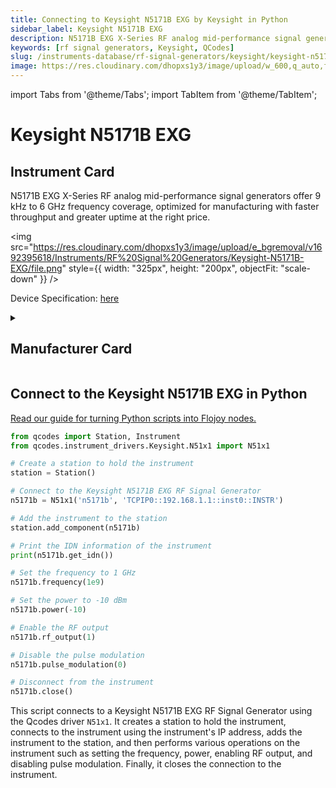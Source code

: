 ```yaml
---
title: Connecting to Keysight N5171B EXG by Keysight in Python
sidebar_label: Keysight N5171B EXG
description: N5171B EXG X-Series RF analog mid-performance signal generators offer 9 kHz to 6 GHz frequency coverage, optimized for manufacturing with faster throughput and greater uptime at the right price.
keywords: [rf signal generators, Keysight, QCodes]
slug: /instruments-database/rf-signal-generators/keysight/keysight-n5171b-exg
image: https://res.cloudinary.com/dhopxs1y3/image/upload/w_600,q_auto,f_auto/e_bgremoval/v1692395618/Instruments/RF%20Signal%20Generators/Keysight-N5171B-EXG/file.jpg
---
```


import Tabs from '@theme/Tabs';
import TabItem from '@theme/TabItem';

# Keysight N5171B EXG

## Instrument Card

<div className="flex">

<div>

N5171B EXG X-Series RF analog mid-performance signal generators offer 9 kHz to 6 GHz frequency coverage, optimized for manufacturing with faster throughput and greater uptime at the right price.

</div>

<img src="https://res.cloudinary.com/dhopxs1y3/image/upload/e_bgremoval/v1692395618/Instruments/RF%20Signal%20Generators/Keysight-N5171B-EXG/file.png" style={{ width: "325px", height: "200px", objectFit: "scale-down" }} />

</div>

<div className="flex text-center">

<p>Device Specification: <a target="\_blank" href="https://www.keysight.com/us/en/assets/7018-03381/data-sheets/5991-0039.pdf">here</a></p>

</div>

<details style={{ marginTop: "15px"}}>
<summary><h2>Manufacturer Card</h2></summary>

<img src="https://res.cloudinary.com/dhopxs1y3/image/upload/v1692125973/Instruments/Vendor%20Logos/Keysight.png" style={{ width: "100%", height: "170px",objectFit: "scale-down" }} />

Keysight Technologies, or Keysight, is an American company that manufactures electronics test and measurement equipment and software.

<ul>
  <li>Headquarters: USA</li>
  <li>Yearly Revenue (millions, USD): 5420.0</li>
  <li>Vendor Website: <a href="https://www.keysight.com/us/en/home.html">here</a></li>
</ul>
</details>

## Connect to the Keysight N5171B EXG in Python

[Read our guide for turning Python scripts into Flojoy nodes.](https://docs.flojoy.ai/custom-nodes/creating-custom-node/)
<Tabs>
<TabItem value="QCodes" label="QCodes">

```python
from qcodes import Station, Instrument
from qcodes.instrument_drivers.Keysight.N51x1 import N51x1

# Create a station to hold the instrument
station = Station()

# Connect to the Keysight N5171B EXG RF Signal Generator
n5171b = N51x1('n5171b', 'TCPIP0::192.168.1.1::inst0::INSTR')

# Add the instrument to the station
station.add_component(n5171b)

# Print the IDN information of the instrument
print(n5171b.get_idn())

# Set the frequency to 1 GHz
n5171b.frequency(1e9)

# Set the power to -10 dBm
n5171b.power(-10)

# Enable the RF output
n5171b.rf_output(1)

# Disable the pulse modulation
n5171b.pulse_modulation(0)

# Disconnect from the instrument
n5171b.close()
```

This script connects to a Keysight N5171B EXG RF Signal Generator using the Qcodes driver `N51x1`. It creates a station to hold the instrument, connects to the instrument using the instrument's IP address, adds the instrument to the station, and then performs various operations on the instrument such as setting the frequency, power, enabling RF output, and disabling pulse modulation. Finally, it closes the connection to the instrument.

</TabItem>
</Tabs>